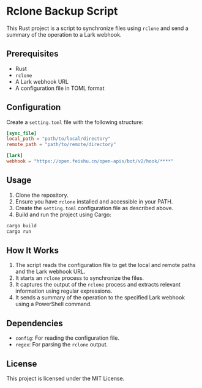 # Rclone Backup Script

This Rust project is a script to synchronize files using `rclone` and send a summary of the operation to a Lark webhook.

## Prerequisites

- Rust
- `rclone`
- A Lark webhook URL
- A configuration file in TOML format

## Configuration

Create a `setting.toml` file with the following structure:

```toml
[sync_file]
local_path = "path/to/local/directory"
remote_path = "path/to/remote/directory"

[lark]
webhook = "https://open.feishu.cn/open-apis/bot/v2/hook/****"
```

## Usage

1. Clone the repository.
2. Ensure you have `rclone` installed and accessible in your PATH.
3. Create the `setting.toml` configuration file as described above.
4. Build and run the project using Cargo:

```sh
cargo build
cargo run
```

## How It Works

1. The script reads the configuration file to get the local and remote paths and the Lark webhook URL.
2. It starts an `rclone` process to synchronize the files.
3. It captures the output of the `rclone` process and extracts relevant information using regular expressions.
4. It sends a summary of the operation to the specified Lark webhook using a PowerShell command.

## Dependencies

- `config`: For reading the configuration file.
- `regex`: For parsing the `rclone` output.

## License

This project is licensed under the MIT License.
